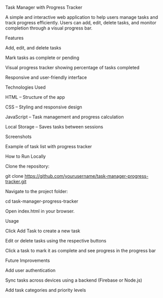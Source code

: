 Task Manager with Progress Tracker

A simple and interactive web application to help users manage tasks and track progress efficiently. Users can add, edit, delete tasks, and monitor completion through a visual progress bar.

Features

Add, edit, and delete tasks

Mark tasks as complete or pending

Visual progress tracker showing percentage of tasks completed

Responsive and user-friendly interface

Technologies Used

HTML – Structure of the app

CSS – Styling and responsive design

JavaScript – Task management and progress calculation

Local Storage – Saves tasks between sessions

Screenshots


Example of task list with progress tracker

How to Run Locally

Clone the repository:

git clone https://github.com/yourusername/task-manager-progress-tracker.git


Navigate to the project folder:

cd task-manager-progress-tracker


Open index.html in your browser.

Usage

Click Add Task to create a new task

Edit or delete tasks using the respective buttons

Click a task to mark it as complete and see progress in the progress bar

Future Improvements

Add user authentication

Sync tasks across devices using a backend (Firebase or Node.js)

Add task categories and priority levels
